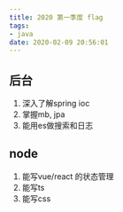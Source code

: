 ```yaml
---
title: 2020 第一季度 flag
tags:
- java
date: 2020-02-09 20:56:01
---
```


## 后台

1. 深入了解spring ioc
2. 掌握mb, jpa
3. 能用es做搜索和日志

## node
1. 能写vue/react 的状态管理
2. 能写ts
3. 能写css

